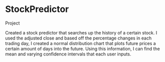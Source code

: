 # StockPredictor

Project

Created a stock predictor that searches up the history of a certain stock. I used the adjusted close and based off the percentage changes in each trading day, I created a normal distribution chart that plots future prices a certain amount of days into the future. Using this information, I can find the mean and varying confidence intervals that each user inputs. 
